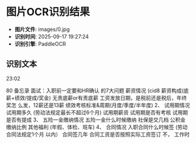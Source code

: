 # 图片OCR识别结果

- **图片文件**: images/0.jpg
- **识别时间**: 2025-09-17 19:27:24
- **识别引擎**: PaddleOCR

## 识别文本

23:02

80
备忘录
面试：入职前一定要和HR确认
的7大问题
薪资情况
(cid8
薪资构成(底薪+绩效/提成/奖金)
无责底薪or有责底薪
工资发放日期，是税前还是税后，年终奖怎
么发，12薪还是13薪
绩效考核标准&周期(月度/季度/半年度)
2、
试用期情况
试用期多久 (劳动法规定最长不超过6个月)
试用期薪资
试用期是否有考核
试用期是否有提成
3、
五险一金缴纳情况
五险一金什么时候缴纳
社保是交几档
公积金缴纳比例
其他福利 (年假、体检、班车)
4、
合同情况
入职合同什么时候签 (劳动合同法规定1个月
以内）
合同签几年
合同工资是否按照实际工资签订
不，
工作时
